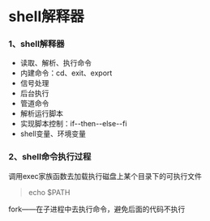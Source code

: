 # shell解释器

### 1、shell解释器

* 读取、解析、执行命令
* 内建命令：cd、exit、export
* 信号处理
* 后台执行
* 管道命令
* 解析运行脚本
* 实现脚本控制：if--then--else--fi
* shell变量、环境变量

### 2、shell命令执行过程
调用exec家族函数去加载执行磁盘上某个目录下的可执行文件
> echo $PATH

fork——在子进程中去执行命令，避免后面的代码不执行

###
